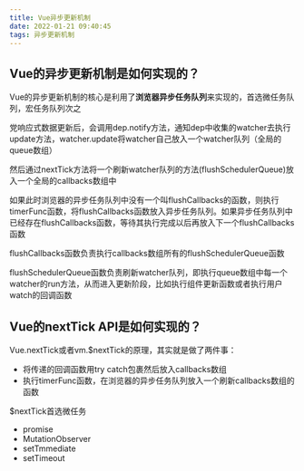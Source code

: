```yaml
---
title: Vue异步更新机制
date: 2022-01-21 09:40:45
tags: 异步更新机制
---
```

## Vue的异步更新机制是如何实现的？
Vue的异步更新机制的核心是利用了**浏览器异步任务队列**来实现的，首选微任务队列，宏任务队列次之

党响应式数据更新后，会调用dep.notify方法，通知dep中收集的watcher去执行update方法，watcher.update将watcher自己放入一个watcher队列（全局的queue数组）

然后通过nextTick方法将一个刷新watcher队列的方法(flushSchedulerQueue)放入一个全局的callbacks数组中

如果此时浏览器的异步任务队列中没有一个叫flushCallbacks的函数，则执行timerFunc函数，将flushCallbacks函数放入异步任务队列。如果异步任务队列中已经存在flushCallbacks函数，等待其执行完成以后再放入下一个flushCallbacks函数

flushCallbacks函数负责执行callbacks数组所有的flushSchedulerQueue函数

flushSchedulerQueue函数负责刷新watcher队列，即执行queue数组中每一个watcher的run方法，从而进入更新阶段，比如执行组件更新函数或者执行用户watch的回调函数

## Vue的nextTick API是如何实现的？
Vue.nextTick或者vm.$nextTick的原理，其实就是做了两件事：
- 将传递的回调函数用try catch包裹然后放入callbacks数组
- 执行timerFunc函数，在浏览器的异步任务队列放入一个刷新callbacks数组的函数

$nextTick首选微任务
  - promise
  - MutationObserver
  - setTmmediate
  - setTimeout

